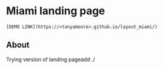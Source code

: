 # Miami landing page
    [DEMO LINK](https://<tanyamoore>.github.io/layout_miami/)

## About
Trying version of landing pageadd ./
